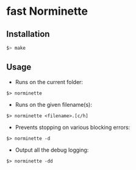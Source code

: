# fast Norminette
## Installation
```sh
$> make
```

## Usage
* Runs on the current folder:
```
$> norminette
```
* Runs on the given filename(s):
```
$> norminette <filename>.[c/h]
```
* Prevents stopping on various blocking errors:
```
$> norminette -d
```
* Output all the debug logging:
```
$> norminette -dd
```